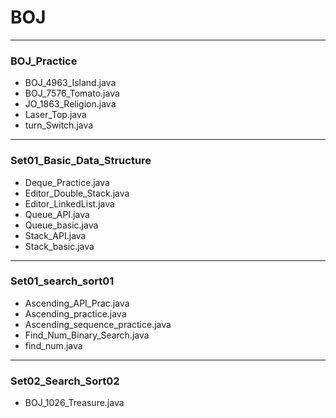 # BOJ
---
### BOJ_Practice
* BOJ_4963_Island.java
* BOJ_7576_Tomato.java
* JO_1863_Religion.java
* Laser_Top.java
* turn_Switch.java 
---
### Set01_Basic_Data_Structure
* Deque_Practice.java
* Editor_Double_Stack.java
* Editor_LinkedList.java
* Queue_API.java
* Queue_basic.java
* Stack_API.java
* Stack_basic.java
---
### Set01_search_sort01
* Ascending_API_Prac.java
* Ascending_practice.java
* Ascending_sequence_practice.java
* Find_Num_Binary_Search.java
* find_num.java
---
### Set02_Search_Sort02
* BOJ_1026_Treasure.java
